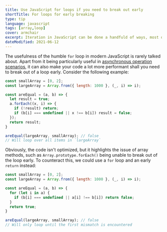 ```yaml
---
title: Use JavaScript for loops if you need to break out early
shortTitle: For loops for early breaking
type: tip
language: javascript
tags: [array,loop]
cover: armchair
excerpt: Iteration in JavaScript can be done a handfuld of ways, most often using array methods, but sometimes a `for` loop is the best option.
dateModified: 2021-06-12
---
```


The usefulness of the humble `for` loop in modern JavaScript is rarely talked about. Apart from it being particularly useful in [asynchronous operation scenarios](/blog/s/javascript-async-array-loops), it can also make your code a lot more performant shall you need to break out of a loop early. Consider the following example:

```js
const smallArray = [0, 2];
const largeArray = Array.from({ length: 1000 }, (_, i) => i);

const areEqual = (a, b) => {
  let result = true;
  a.forEach((x, i) => {
    if (!result) return;
    if (b[i] === undefined || x !== b[i]) result = false;
  });
  return result;
}

areEqual(largeArray, smallArray); // false
// Will loop over all items in `largeArray`
```

Obviously, the code isn't optimized, but it highlights the issue of array methods, such as `Array.prototype.forEach()` being unable to break out of the loop early. To counteract this, we could use a `for` loop and an early `return` instead:

```js
const smallArray = [0, 2];
const largeArray = Array.from({ length: 1000 }, (_, i) => i);

const areEqual = (a, b) => {
  for (let i in a) {
    if (b[i] === undefined || a[i] !== b[i]) return false;
  }
  return true;
}

areEqual(largeArray, smallArray); // false
// Will only loop until the first mismatch is encountered
```

